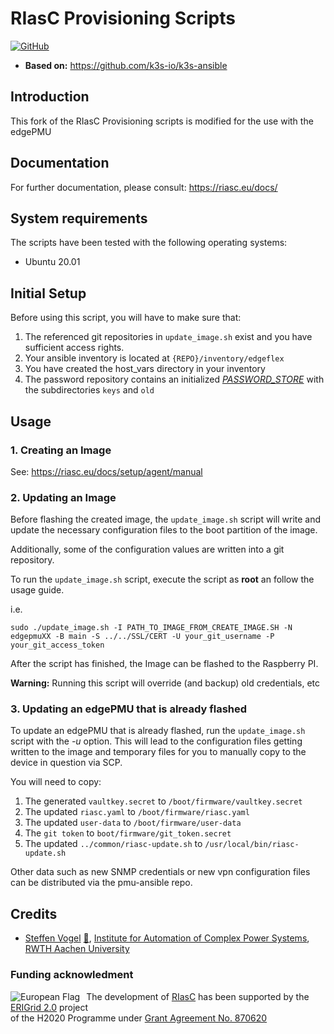 # RIasC Provisioning Scripts

[![GitHub](https://img.shields.io/github/license/ERIGrid2/riasc-provisioning)](https://github.com/ERIGrid2/riasc-provisioning/blob/master/LICENSE)

- **Based on:** <https://github.com/k3s-io/k3s-ansible>

## Introduction

This fork of the RIasC Provisioning scripts is modified for the use with the edgePMU

## Documentation

For further documentation, please consult: https://riasc.eu/docs/

## System requirements

The scripts have been tested with the following operating systems:

- Ubuntu 20.01

## Initial Setup
Before using this script, you will have to make sure that:
1. The referenced git repositories in `update_image.sh` exist and you have sufficient access rights.
2. Your ansible inventory is located at `{REPO}/inventory/edgeflex`
3. You have created the host_vars directory in your inventory
4. The password repository contains an initialized [*PASSWORD_STORE*](https://www.passwordstore.org/) with the subdirectories `keys` and `old`

## Usage

### 1. Creating an Image
See: https://riasc.eu/docs/setup/agent/manual

### 2. Updating an Image
Before flashing the created image, the `update_image.sh` script will write and update the necessary configuration files to the boot partition of the image.

Additionally, some of the configuration values are written into a git repository.

To run the `update_image.sh` script, execute the script as **root** an follow the usage guide.

i.e.
```
sudo ./update_image.sh -I PATH_TO_IMAGE_FROM_CREATE_IMAGE.SH -N edgepmuXX -B main -S ../../SSL/CERT -U your_git_username -P your_git_access_token
```

After the script has finished, the Image can be flashed to the Raspberry PI.

**Warning:** Running this script will override (and backup) old credentials, etc

### 3. Updating an edgePMU that is already flashed

To update an edgePMU that is already flashed, run the `update_image.sh` script with the *-u* option. This will lead to the configuration files getting written to the image and temporary files for you to manually copy to the device in question via SCP.

You will need to copy:
1. The generated `vaultkey.secret` to `/boot/firmware/vaultkey.secret`
2. The updated `riasc.yaml` to `/boot/firmware/riasc.yaml`
3. The updated `user-data` to `/boot/firmware/user-data`
4. The `git token` to `boot/firmware/git_token.secret`
5. The updated `../common/riasc-update.sh` to `/usr/local/bin/riasc-update.sh`

Other data such as new SNMP credentials or new vpn configuration files can be distributed via the pmu-ansible repo.

## Credits

- [Steffen Vogel](https://github.com/stv0g) [📧](mailto:post@steffenvogel.de), [Institute for Automation of Complex Power Systems](https://www.acs.eonerc.rwth-aachen.de), [RWTH Aachen University](https://www.rwth-aachen.de)

### Funding acknowledment

<img alt="European Flag" src="https://erigrid2.eu/wp-content/uploads/2020/03/europa_flag_low.jpg" align="left" style="margin-right: 10px"/> The development of [RIasC](https://riasc.eu) has been supported by the [ERIGrid 2.0](https://erigrid2.eu) project \
of the H2020 Programme under [Grant Agreement No. 870620](https://cordis.europa.eu/project/id/870620)
